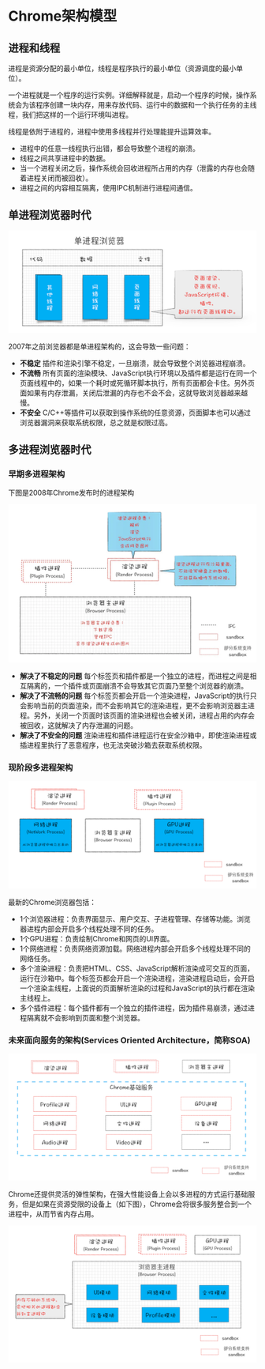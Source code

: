 # Chrome架构模型

## 进程和线程

进程是资源分配的最⼩单位，线程是程序执⾏的最⼩单位（资源调度的最⼩单位）。

一个进程就是一个程序的运行实例。详细解释就是，启动一个程序的时候，操作系统会为该程序创建一块内存，用来存放代码、运行中的数据和一个执行任务的主线程，我们把这样的一个运行环境叫进程。

线程是依附于进程的，进程中使用多线程并行处理能提升运算效率。

- 进程中的任意一线程执行出错，都会导致整个进程的崩溃。
- 线程之间共享进程中的数据。
- 当一个进程关闭之后，操作系统会回收进程所占用的内存（泄露的内存也会随着进程关闭而被回收）。
- 进程之间的内容相互隔离，使用IPC机制进行进程间通信。

## 单进程浏览器时代

![单进程浏览器](../assets/single-process-browser.png)

2007年之前浏览器都是单进程架构的，这会导致一些问题：

- **不稳定** 插件和渲染引擎不稳定，一旦崩溃，就会导致整个浏览器进程崩溃。
- **不流畅** 所有页面的渲染模块、JavaScript执行环境以及插件都是运行在同一个页面线程中的，如果一个耗时或死循环脚本执行，所有页面都会卡住。另外页面如果有内存泄漏，关闭后泄漏的内存也不会不会，这就导致浏览器越来越慢。
- **不安全** C/C++等插件可以获取到操作系统的任意资源，页面脚本也可以通过浏览器漏洞来获取系统权限，总之就是权限过高。

## 多进程浏览器时代

### 早期多进程架构

下图是2008年Chrome发布时的进程架构

![2008年Chrome多进程架构](../assets/multiprocess-2008-chrome.webp)

- **解决了不稳定的问题** 每个标签页和插件都是一个独立的进程，而进程之间是相互隔离的，一个插件或页面崩溃不会导致其它页面乃至整个浏览器的崩溃。
- **解决了不流畅的问题** 每个标签页都会开启一个渲染进程，JavaScript的执行只会影响当前的页面渲染，而不会影响其它的渲染进程，更不会影响浏览器主进程。另外，关闭一个页面时该页面的渲染进程也会被关闭，进程占用的内存会被回收，这就解决了内存泄漏的问题。
- **解决了不安全的问题** 渲染进程和插件进程运行在安全沙箱中，即使渲染进程或插进程里执行了恶意程序，也无法突破沙箱去获取系统权限。

### 现阶段多进程架构

![现阶段多进程架构](../assets/multiprocess-current-chrome.png)

最新的Chrome浏览器包括：

- 1个浏览器进程：负责界面显示、用户交互、子进程管理、存储等功能。浏览器进程内部会开启多个线程处理不同的任务。
- 1个GPU进程：负责绘制Chrome和网页的UI界面。
- 1个网络进程：负责网络资源加载。网络进程内部会开启多个线程处理不同的网络任务。
- 多个渲染进程：负责把HTML、CSS、JavaScript解析渲染成可交互的页面，运行在沙箱中。每个标签页都会开启一个渲染进程，渲染进程启动后，会开启一个渲染主线程，上面说的页面解析渲染的过程和JavaScript的执行都在渲染主线程上。
- 多个插件进程：每个插件都有一个独立的插件进程，因为插件易崩溃，通过进程隔离就不会影响到页面和整个浏览器。

### 未来面向服务的架构(Services Oriented Architecture，简称SOA)

![未来面向服务的架构](../assets/process-model.png)

Chrome还提供灵活的弹性架构，在强大性能设备上会以多进程的方式运行基础服务，但是如果在资源受限的设备上（如下图），Chrome会将很多服务整合到一个进程中，从而节省内存占用。

![灵活弹性](../assets/service-integration.png)

